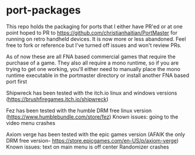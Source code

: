 # port-packages

This repo holds the packaging for ports that I either have PR'ed or at one point hoped to PR to https://github.com/christianhaitian/PortMaster for running on retro handheld devices. It is now more or less abandoned. Feel free to fork or reference but I've turned off issues and won't review PRs.

As of now these are all FNA based commercial games that require the purchase of a game. They also all require a mono runtime, so if you are trying to get one working, you'll either need to manually place the mono runtime executable  in the portmaster directory or install another FNA based port first

Shipwreck has been tested with the itch.io linux and windows versions (https://brushfiregames.itch.io/shipwreck)

Fez has been tested with the humble DRM free linux version (https://www.humblebundle.com/store/fez)
Known issues: going to the video menu crashes

Axiom verge has been tested with the epic games version (AFAIK the only DRM free version- https://store.epicgames.com/en-US/p/axiom-verge)
Known issues:
text on main menu is off center
Randomizer crashes
